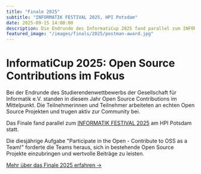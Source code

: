 ```yaml
---
title: "Finale 2025"
subtitle: "INFORMATIK FESTIVAL 2025, HPI Potsdam"
date: 2025-09-15 14:00:00
description: Die Endrunde des InformatiCup 2025 fand parallel zum INFORMATIK FESTIVAL 2025 am HPI Potsdam statt. Teams präsentierten ihre Open Source Contributions und konkurrierten um attraktive Preise.
featured_image: "/images/finals/2025/postman-award.jpg"
---
```


# InformatiCup 2025: Open Source Contributions im Fokus

Bei der Endrunde des Studierendenwettbewerbs der Gesellschaft für Informatik e.V. standen in diesem Jahr Open Source Contributions im Mittelpunkt. Die Teilnehmerinnen und Teilnehmer arbeiteten an echten Open Source Projekten und trugen aktiv zur Community bei.

Das Finale fand parallel zum [INFORMATIK FESTIVAL 2025](https://informatik2025.gi.de/) am HPI Potsdam statt.

Die diesjährige Aufgabe "Participate in the Open - Contribute to OSS as a Team!" forderte die Teams heraus, sich in bestehende Open Source Projekte einzubringen und wertvolle Beiträge zu leisten.

[Mehr über das Finale 2025 erfahren →](/finals/2025-09-15-final-2025)
